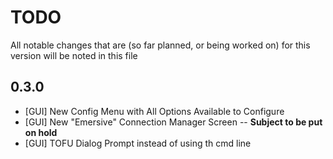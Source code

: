 # TODO

All notable changes that are (so far planned, or being worked on) for this version will be noted in this file

## 0.3.0
- [GUI] New Config Menu with All Options Available to Configure 
- [GUI] New "Emersive" Connection Manager Screen -- **Subject to be put on hold**
- [GUI] TOFU Dialog Prompt instead of using th cmd line
